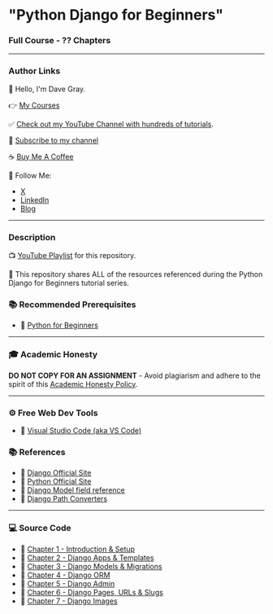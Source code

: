 # "Python Django for Beginners"

### Full Course - ?? Chapters

---

### Author Links

👋 Hello, I'm Dave Gray.

👉 [My Courses](https://courses.davegray.codes/)

✅ [Check out my YouTube Channel with hundreds of tutorials](https://www.youtube.com/DaveGrayTeachesCode).

🚩 [Subscribe to my channel](https://bit.ly/3nGHmNn)

☕ [Buy Me A Coffee](https://buymeacoffee.com/DaveGray)

🚀 Follow Me:

- [X](https://x.com/yesdavidgray)
- [LinkedIn](https://www.linkedin.com/in/davidagray/)
- [Blog](https://www.davegray.codes)

---

### Description

📺 [YouTube Playlist](https://www.youtube.com/playlist?list=PL0Zuz27SZ-6NamGNr7dEqzNFEcZ_FAUVX) for this repository.

🚀 This repository shares ALL of the resources referenced during the Python Django for Beginners tutorial series.

### 📚 Recommended Prerequisites
- 🔗 [Python for Beginners](https://youtu.be/H2EJuAcrZYU)

---

### 🎓 Academic Honesty

**DO NOT COPY FOR AN ASSIGNMENT** - Avoid plagiarism and adhere to the spirit of this [Academic Honesty Policy](https://www.freecodecamp.org/news/academic-honesty-policy/).

---

### ⚙ Free Web Dev Tools
- 🔗 [Visual Studio Code (aka VS Code)](https://code.visualstudio.com/)

### 📚 References
- 🔗 [Django Official Site](https://www.djangoproject.com/)
- 🔗 [Python Official Site](https://www.python.org/)
- 🔗 [Django Model field reference](https://docs.djangoproject.com/en/5.0/ref/models/fields)
- 🔗 [Django Path Converters](https://docs.djangoproject.com/en/5.0/topics/http/urls/#path-converters)

---

### 💻 Source Code

- 🔗 [Chapter 1 - Introduction & Setup](https://github.com/gitdagray/django-course/tree/main/lesson01)
- 🔗 [Chapter 2 - Django Apps & Templates](https://github.com/gitdagray/django-course/tree/main/lesson02)
- 🔗 [Chapter 3 - Django Models & Migrations](https://github.com/gitdagray/django-course/tree/main/lesson03)
- 🔗 [Chapter 4 - Django ORM](https://github.com/gitdagray/django-course/tree/main/lesson04)
- 🔗 [Chapter 5 - Django Admin](https://github.com/gitdagray/django-course/tree/main/lesson05)
- 🔗 [Chapter 6 - Django Pages, URLs & Slugs](https://github.com/gitdagray/django-course/tree/main/lesson06)
- 🔗 [Chapter 7 - Django Images](https://github.com/gitdagray/django-course/tree/main/lesson07)
